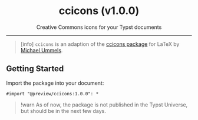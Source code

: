 <div align="center">
<h1>ccicons (v1.0.0)</h1>
Creative Commons icons for your Typst documents</div>

----

> [info]
> `ccicons` is an adaption of the [ccicons package](https://ctan.org/pkg/ccicons) for LaTeX by [Michael Ummels](https://github.com/ummels).

## Getting Started

Import the package into your document:

```typ
#import "@preview/ccicons:1.0.0": *
```

> !warn
> As of now, the package is not published in the Typst Universe, but should be in the next few days.


